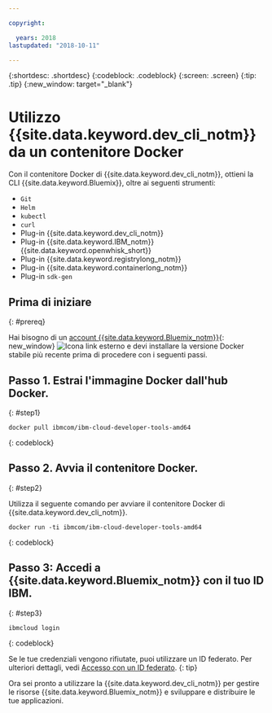 ```yaml
---

copyright:

  years: 2018
lastupdated: "2018-10-11"

---
```


{:shortdesc: .shortdesc}
{:codeblock: .codeblock}
{:screen: .screen}
{:tip: .tip}
{:new_window: target="_blank"}

# Utilizzo {{site.data.keyword.dev_cli_notm}} da un contenitore Docker

Con il contenitore Docker di {{site.data.keyword.dev_cli_notm}}, ottieni la CLI {{site.data.keyword.Bluemix}}, oltre ai seguenti strumenti:

* `Git`
* `Helm`
* `kubectl`
* `curl`
* Plug-in {{site.data.keyword.dev_cli_notm}}
* Plug-in {{site.data.keyword.IBM_notm}} {{site.data.keyword.openwhisk_short}}
* Plug-in {{site.data.keyword.registrylong_notm}}
* Plug-in {{site.data.keyword.containerlong_notm}}
* Plug-in `sdk-gen`

## Prima di iniziare
{: #prereq}

Hai bisogno di un [account {{site.data.keyword.Bluemix_notm}}](https://console.bluemix.net/){: new_window} ![Icona link esterno](../../../icons/launch-glyph.svg "Icona link esterno") e devi installare la versione Docker stabile più recente prima di procedere con i seguenti passi.

## Passo 1. Estrai l'immagine Docker dall'hub Docker.
{: #step1}

```
docker pull ibmcom/ibm-cloud-developer-tools-amd64
```
{: codeblock}

## Passo 2. Avvia il contenitore Docker.
{: #step2}

Utilizza il seguente comando per avviare il contenitore Docker di {{site.data.keyword.dev_cli_notm}}.

```
docker run -ti ibmcom/ibm-cloud-developer-tools-amd64
```
{: codeblock}

## Passo 3: Accedi a {{site.data.keyword.Bluemix_notm}} con il tuo ID IBM.
{: #step3}

```
ibmcloud login
```
{: codeblock}


Se le tue credenziali vengono rifiutate, puoi utilizzare un ID federato. Per ulteriori dettagli, vedi [Accesso con un ID federato](/docs/iam/login_fedid.html#federated_id).
{: tip}

Ora sei pronto a utilizzare la {{site.data.keyword.dev_cli_notm}} per gestire le risorse {{site.data.keyword.Bluemix_notm}} e sviluppare e distribuire le tue applicazioni.
